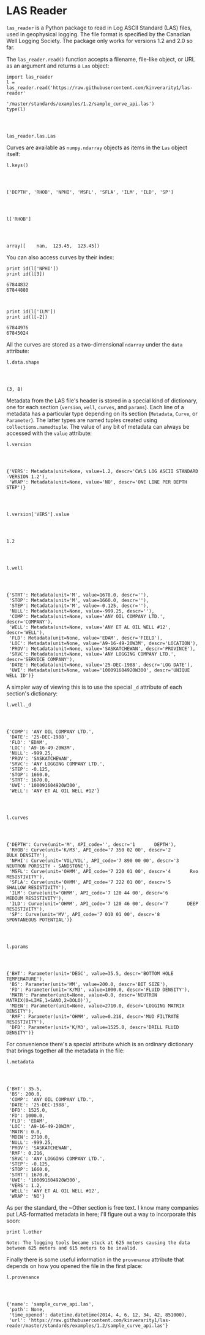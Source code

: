 
# LAS Reader

``las_reader`` is a Python package to read in Log ASCII Standard (LAS) files,
used in geophysical logging.
The file format is specified by the Canadian Well Logging Society. The package
only works for versions 1.2 and 2.0 so far.

The ``las_reader.read()`` function accepts a filename, file-like object, or URL
as an argument and returns a ``Las`` object:


    import las_reader
    l = las_reader.read('https://raw.githubusercontent.com/kinverarity1/las-reader'
                        '/master/standards/examples/1.2/sample_curve_api.las')
    type(l)




    las_reader.las.Las



Curves are available as ``numpy.ndarray`` objects as items in the ``Las`` object
itself:


    l.keys()




    ['DEPTH', 'RHOB', 'NPHI', 'MSFL', 'SFLA', 'ILM', 'ILD', 'SP']




    l['RHOB']




    array([    nan,  123.45,  123.45])



You can also access curves by their index:


    print id(l['NPHI'])
    print id(l[3])

    67844832
    67844880
    


    print id(l['ILM'])
    print id(l[-2])

    67844976
    67845024
    

All the curves are stored as a two-dimensional ``ndarray`` under the ``data``
attribute:


    l.data.shape




    (3, 8)



Metadata from the LAS file's header is stored in a special kind of dictionary,
one for each section (``version``, ``well``, ``curves``, and ``params``). Each
line of a metadata has a particular type depending on its section (``Metadata``,
``Curve``, or ``Parameter``). The latter types are named tuples created using
``collections.namedtuple``. The value of any bit of metadata can always be
accessed with the ``value`` attribute:


    l.version




    {'VERS': Metadata(unit=None, value=1.2, descr='CWLS LOG ASCII STANDARD -VERSION 1.2'),
     'WRAP': Metadata(unit=None, value='NO', descr='ONE LINE PER DEPTH STEP')}




    l.version['VERS'].value




    1.2




    l.well




    {'STRT': Metadata(unit='M', value=1670.0, descr=''),
     'STOP': Metadata(unit='M', value=1660.0, descr=''),
     'STEP': Metadata(unit='M', value=-0.125, descr=''),
     'NULL': Metadata(unit=None, value=-999.25, descr=''),
     'COMP': Metadata(unit=None, value='ANY OIL COMPANY LTD.', descr='COMPANY'),
     'WELL': Metadata(unit=None, value='ANY ET AL OIL WELL #12', descr='WELL'),
     'FLD': Metadata(unit=None, value='EDAM', descr='FIELD'),
     'LOC': Metadata(unit=None, value='A9-16-49-20W3M', descr='LOCATION'),
     'PROV': Metadata(unit=None, value='SASKATCHEWAN', descr='PROVINCE'),
     'SRVC': Metadata(unit=None, value='ANY LOGGING COMPANY LTD.', descr='SERVICE COMPANY'),
     'DATE': Metadata(unit=None, value='25-DEC-1988', descr='LOG DATE'),
     'UWI': Metadata(unit=None, value='100091604920W300', descr='UNIQUE WELL ID')}



A simpler way of viewing this is to use the special ``_d`` attribute of each
section's dictionary:


    l.well._d




    {'COMP': 'ANY OIL COMPANY LTD.',
     'DATE': '25-DEC-1988',
     'FLD': 'EDAM',
     'LOC': 'A9-16-49-20W3M',
     'NULL': -999.25,
     'PROV': 'SASKATCHEWAN',
     'SRVC': 'ANY LOGGING COMPANY LTD.',
     'STEP': -0.125,
     'STOP': 1660.0,
     'STRT': 1670.0,
     'UWI': '100091604920W300',
     'WELL': 'ANY ET AL OIL WELL #12'}




    l.curves




    {'DEPTH': Curve(unit='M', API_code='', descr='1       DEPTH'),
     'RHOB': Curve(unit='K/M3', API_code='7 350 02 00', descr='2       BULK DENSITY'),
     'NPHI': Curve(unit='VOL/VOL', API_code='7 890 00 00', descr='3       NEUTRON POROSITY - SANDSTONE'),
     'MSFL': Curve(unit='OHMM', API_code='7 220 01 00', descr='4       Rxo RESISTIVITY'),
     'SFLA': Curve(unit='OHMM', API_code='7 222 01 00', descr='5       SHALLOW RESISTIVITY'),
     'ILM': Curve(unit='OHMM', API_code='7 120 44 00', descr='6       MEDIUM RESISTIVITY'),
     'ILD': Curve(unit='OHMM', API_code='7 120 46 00', descr='7       DEEP RESISTIVITY'),
     'SP': Curve(unit='MV', API_code='7 010 01 00', descr='8       SPONTANEOUS POTENTIAL')}




    l.params




    {'BHT': Parameter(unit='DEGC', value=35.5, descr='BOTTOM HOLE TEMPERATURE'),
     'BS': Parameter(unit='MM', value=200.0, descr='BIT SIZE'),
     'FD': Parameter(unit='K/M3', value=1000.0, descr='FLUID DENSITY'),
     'MATR': Parameter(unit=None, value=0.0, descr='NEUTRON MATRIX(0=LIME,1=SAND,2=DOLO)'),
     'MDEN': Parameter(unit=None, value=2710.0, descr='LOGGING MATRIX DENSITY'),
     'RMF': Parameter(unit='OHMM', value=0.216, descr='MUD FILTRATE RESISTIVITY'),
     'DFD': Parameter(unit='K/M3', value=1525.0, descr='DRILL FLUID DENSITY')}



For convenience there's a special attribute which is an ordinary dictionary that
brings together all the metadata in the file:


    l.metadata




    {'BHT': 35.5,
     'BS': 200.0,
     'COMP': 'ANY OIL COMPANY LTD.',
     'DATE': '25-DEC-1988',
     'DFD': 1525.0,
     'FD': 1000.0,
     'FLD': 'EDAM',
     'LOC': 'A9-16-49-20W3M',
     'MATR': 0.0,
     'MDEN': 2710.0,
     'NULL': -999.25,
     'PROV': 'SASKATCHEWAN',
     'RMF': 0.216,
     'SRVC': 'ANY LOGGING COMPANY LTD.',
     'STEP': -0.125,
     'STOP': 1660.0,
     'STRT': 1670.0,
     'UWI': '100091604920W300',
     'VERS': 1.2,
     'WELL': 'ANY ET AL OIL WELL #12',
     'WRAP': 'NO'}



As per the standard, the ~Other section is free text. I know many companies put
LAS-formatted metadata in here; I'll figure out a way to incorporate this soon:


    print l.other

    Note: The logging tools became stuck at 625 meters causing the data
    between 625 meters and 615 meters to be invalid.
    

Finally there is some useful information in the ``provenance`` attribute that
depends on how you opened the file in the first place:


    l.provenance




    {'name': 'sample_curve_api.las',
     'path': None,
     'time_opened': datetime.datetime(2014, 4, 6, 12, 34, 42, 851000),
     'url': 'https://raw.githubusercontent.com/kinverarity1/las-reader/master/standards/examples/1.2/sample_curve_api.las'}




    
